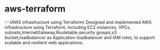 # aws-terraform
:--(AWS infrastructure using Terraform)
Designed and implemented AWS infrastructure using Terraform, including EC2 instances, VPCs, subnets,InternetGateway,Routetable,security groups,s3 bucket,loadbalancer as Application loadbalancer and IAM roles, to support scalable and resilient web applications.
